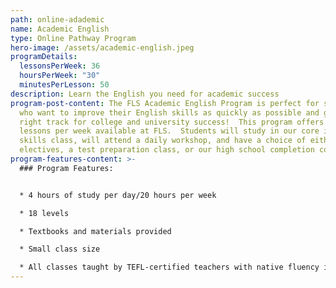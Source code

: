 ```yaml
---
path: online-adademic
name: Academic English
type: Online Pathway Program
hero-image: /assets/academic-english.jpeg
programDetails:
  lessonsPerWeek: 36
  hoursPerWeek: "30"
  minutesPerLesson: 50
description: Learn the English you need for academic success
program-post-content: The FLS Academic English Program is perfect for students
  who want to improve their English skills as quickly as possible and get on the
  right track for college and university success!  This program offers the most
  lessons per week available at FLS.  Students will study in our core integrated
  skills class, will attend a daily workshop, and have a choice of either two
  electives, a test preparation class, or our high school completion course.
program-features-content: >-
  ### Program Features:


  * 4 hours of study per day/20 hours per week

  * 18 levels

  * Textbooks and materials provided

  * Small class size

  * All classes taught by TEFL-certified teachers with native fluency in American English
---
```

